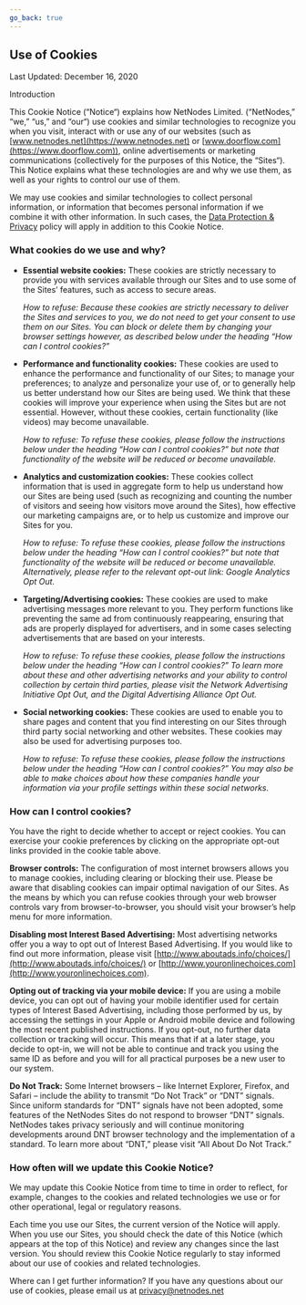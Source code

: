 ```yaml
---
go_back: true
---
```



## Use of Cookies

Last Updated: December 16, 2020

Introduction

This Cookie Notice (“Notice“) explains how NetNodes Limited. (“NetNodes,” “we,” “us,” and “our“) use cookies and similar technologies to recognize you when you visit, interact with or use any of our websites (such as [www.netnodes.net](https://www.netnodes.net) or [www.doorflow.com](https://www.doorflow.com)), online advertisements or marketing communications (collectively for the purposes of this Notice, the “Sites“). This Notice explains what these technologies are and why we use them, as well as your rights to control our use of them.

We may use cookies and similar technologies to collect personal information, or information that becomes personal information if we combine it with other information. In such cases, the [Data Protection & Privacy](https://policy.netnodes.net/privacy_policy) policy will apply in addition to this Cookie Notice.

### What cookies do we use and why?

- **Essential website cookies:** These cookies are strictly necessary to provide you with services available through our Sites and to use some of the Sites’ features, such as access to secure areas.

	_How to refuse: Because these cookies are strictly necessary to deliver the Sites and services to you, we do not need to get your consent to use them on our Sites. You can block or delete them by changing your browser settings however, as described below under the heading “How can I control cookies?”_

- **Performance and functionality cookies:** These cookies are used to enhance the performance and functionality of our Sites; to manage your preferences; to analyze and personalize your use of, or to generally help us better understand how our Sites are being used. We think that these cookies will improve your experience when using the Sites but are not essential. However, without these cookies, certain functionality (like videos) may become unavailable.

	_How to refuse: To refuse these cookies, please follow the instructions below under the heading “How can I control cookies?” but note that functionality of the website will be reduced or become unavailable._

- **Analytics and customization cookies:** These cookies collect information that is used in aggregate form to help us understand how our Sites are being used (such as recognizing and counting the number of visitors and seeing how visitors move around the Sites), how effective our marketing campaigns are, or to help us customize and improve our Sites for you.

	_How to refuse: To refuse these cookies, please follow the instructions below under the heading “How can I control cookies?” but note that functionality of the website will be reduced or become unavailable. Alternatively, please refer to the relevant opt-out link: Google Analytics Opt Out._

- **Targeting/Advertising cookies:** These cookies are used to make advertising messages more relevant to you. They perform functions like preventing the same ad from continuously reappearing, ensuring that ads are properly displayed for advertisers, and in some cases selecting advertisements that are based on your interests.

	_How to refuse: To refuse these cookies, please follow the instructions below under the heading “How can I control cookies?” To learn more about these and other advertising networks and your ability to control collection by certain third parties, please visit the Network Advertising Initiative Opt Out, and the Digital Advertising Alliance Opt Out._

- **Social networking cookies:** These cookies are used to enable you to share pages and content that you find interesting on our Sites through third party social networking and other websites. These cookies may also be used for advertising purposes too.

	_How to refuse: To refuse these cookies, please follow the instructions below under the heading “How can I control cookies?” You may also be able to make choices about how these companies handle your information via your profile settings within these social networks._

### How can I control cookies?

You have the right to decide whether to accept or reject cookies. You can exercise your cookie preferences by clicking on the appropriate opt-out links provided in the cookie table above.

**Browser controls:** The configuration of most internet browsers allows you to manage cookies, including clearing or blocking their use. Please be aware that disabling cookies can impair optimal navigation of our Sites.  As the means by which you can refuse cookies through your web browser controls vary from browser-to-browser, you should visit your browser’s help menu for more information.

**Disabling most Interest Based Advertising:** Most advertising networks offer you a way to opt out of Interest Based Advertising. If you would like to find out more information, please visit [http://www.aboutads.info/choices/](http://www.aboutads.info/choices/) or [http://www.youronlinechoices.com](http://www.youronlinechoices.com).

**Opting out of tracking via your mobile device:** If you are using a mobile device, you can opt out of having your mobile identifier used for certain types of Interest Based Advertising, including those performed by us, by accessing the settings in your Apple or Android mobile device and following the most recent published instructions. If you opt-out, no further data collection or tracking will occur. This means that if at a later stage, you decide to opt-in, we will not be able to continue and track you using the same ID as before and you will for all practical purposes be a new user to our system.

**Do Not Track:** Some Internet browsers – like Internet Explorer, Firefox, and Safari – include the ability to transmit “Do Not Track” or “DNT” signals. Since uniform standards for “DNT” signals have not been adopted, some features of the NetNodes Sites do not respond to browser “DNT” signals. NetNodes takes privacy seriously and will continue monitoring developments around DNT browser technology and the implementation of a standard. To learn more about “DNT,” please visit “All About Do Not Track.”

### How often will we update this Cookie Notice?

We may update this Cookie Notice from time to time in order to reflect, for example, changes to the cookies and related technologies we use or for other operational, legal or regulatory reasons.

Each time you use our Sites, the current version of the Notice will apply. When you use our Sites, you should check the date of this Notice (which appears at the top of this Notice) and review any changes since the last version. You should review this Cookie Notice regularly to stay informed about our use of cookies and related technologies.

Where can I get further information? If you have any questions about our use of cookies, please email us at privacy@netnodes.net